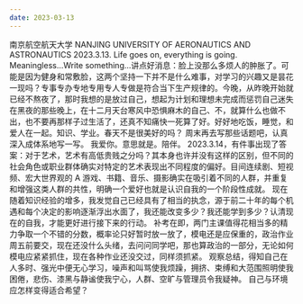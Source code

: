 ```yaml
---
date: 2023-03-13
---
```


南京航空航天大学
NANJING UNIVERSITY OF AERONAUTICS AND ASTRONAUTICS
2023.3.13. Life goes on, everything is going. Meaningless...Write something...讲点好消息：脸上没那么多烦人的肿胀了。可能是因为健身和常敷脸，这两个坚持一下并不是什么难事，对学习的兴趣又是昙花一现吗？专事专办专地专用专人专做是符合当下生产规律的。今晚，从昨晚开始就已经不熬夜了，那时我想的是放过自己，想起为计划和理想未完成而惩罚自己迷失在黑夜的那些晚上，在十二月天台寒风中恐惧麻木的自己、不，就算什么也做不出，也不要再那样子过生活了，还真不知痛快一死算了好。好好地吃饭，睡觉，和爱人在一起。知识、学业。春天不是很美好的吗？
周末再去写那些话题吧，认真深入成体系地写一写。
我爱你。意思就是。陪伴。
2023.3.14，有件事出现了答案：对于艺术，艺术有高低贵贱之分吗？其本身也许并没有这样的区别，但不同的社会角色或职业群体确实对特定的艺术表现出不同程度的偏好。目间连续剧、短视频、宏大世界观的 A 游戏、书籍、音乐、摄影确实在吸引着不同的人群，并重复和增强这类人群的共性，明确一个爱好也就是认识自我的一个阶段性成就。
现在随着知识经验的增多，我发觉自己已经具有了相当的执念，源于前二十年的每个机遇和每个决定的影响逐渐浮出水面了，我还能改变多少？我还能学到多少？认清现在的自我，才能更好进行接下来的行动。
补考在即，两门主课值得花相当多的精力争取一个不错的分数，概率论只好暂时放一放了，模电还是应保重的，政治作业周五前要交，现在还没什么头绪，去问问同学吧，那也算政治的一部分，无论如何模电应紧紧抓住，现在各种作业还没交过，同样须抓紧。
观察总结，得知自己在人多时、强光中便无心学习，噪声和叫骂使我烦躁，拥挤、束缚和大范围照明使我困倦，悲伤、漆黑与静谧使我宁心，人群、空旷与管理员令我疑神。
自己与环境应怎样变得适合希望？
